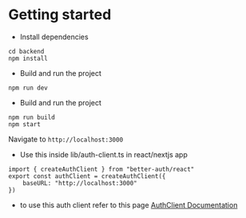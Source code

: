 # Getting started

-   Install dependencies

```
cd backend
npm install
```

-   Build and run the project

```
npm run dev
```

-   Build and run the project

```
npm run build
npm start
```

Navigate to `http://localhost:3000`

-   Use this inside lib/auth-client.ts in react/nextjs app

```
import { createAuthClient } from "better-auth/react"
export const authClient = createAuthClient({
    baseURL: "http://localhost:3000"
})
```

-   to use this auth client refer to this page [AuthClient Documentation](https://www.better-auth.com/docs/basic-usage)
